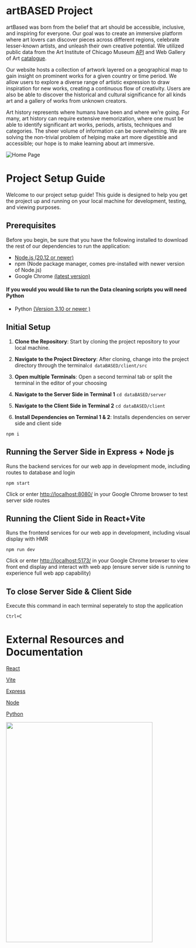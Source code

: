 # artBASED Project


artBased was born from the belief that art should be accessible, inclusive, and inspiring for everyone. Our goal was to create an immersive platform where art lovers can discover pieces across different regions, celebrate lesser-known artists, and unleash their own creative potential. We utilized public data from the Art Institute of Chicago Museum [API](https://api.artic.edu/docs/#introduction) and Web Gallery of Art [catalogue](https://www.wga.hu/frames-e.html?/database/download/index.html).

Our website hosts a collection of artwork layered on a geographical map to gain insight on prominent works for a given country or time period. We allow users to explore a diverse range of artistic expression to draw inspiration for new works, creating a continuous flow of creativity. Users are also be able to discover the historical and cultural significance for all kinds art and a gallery of works from unknown creators.

Art history represents where humans have been and where we’re going. For many, art history can require extensive memorization, where one must be able to identify significant art works, periods, artists, techniques and categories. The sheer volume of information can be overwhelming. We are solving the non-trivial problem of helping make art more digestible and accessible; our hope is to make learning about art immersive.


![Home Page](/demo_images/artBASED.png?raw=true)



# Project Setup Guide

Welcome to our project setup guide! This guide is designed to help you get the project up and running on your local machine for development, testing, and viewing purposes.

## Prerequisites

Before you begin, be sure that you have the following installed to download the rest of our dependencies to run the application:

- [Node.js (20.12 or newer)](https://nodejs.org/en)
- npm (Node package manager, comes pre-installed with newer version of Node.js)
- Google Chrome [(latest version)](https://www.google.com/chrome/)

#### If you would you would like to run the Data cleaning scripts you will need Python

- Python [(Version 3.10 or newer )](https://www.python.org/downloads/)


## Initial Setup

1. **Clone the Repository**: Start by cloning the project repository to your local machine.

2. **Navigate to the Project Directory**: After cloning, change into the project directory through the terminal`cd dataBASED/client/src`

3. **Open multiple Terminals**: Open a second terminal tab or split the terminal in the editor of your choosing

4. **Navigate to the Server Side in Terminal 1** `cd dataBASED/server`

5. **Navigate to the Client Side in Terminal 2** `cd dataBASED/client`
   
6. **Install  Dependencies on Terminal 1 & 2**: Installs dependencies on server side and client side
```
npm i
```
## Running the Server Side in Express + Node js 
Runs the backend services for our web app in development mode, including routes to database and login

   ```
   npm start
   ```
Click or enter [http://localhost:8080/](http://localhost:8080/)  in your Google Chrome browser to test server side routes

## Running the Client Side in React+Vite
Runs the frontend services for our web app in development, including visual display with HMR

   ```
   npm run dev
   ```
Click or enter [http://localhost:5173/](http://localhost:5173/)  in your Google Chrome browser to view front end display and interact with web app (ensure server side is running to experience full web app capability)

## To close Server Side & Client Side
Execute this command in each terminal seperately to stop the application

   ```
   Ctrl+C
   ```

# External Resources and Documentation

[React](https://react.dev/blog/2023/03/16/introducing-react-dev)

[Vite](https://vitejs.dev/)

[Express](https://expressjs.com/)

[Node](https://nodejs.org/docs/latest/api/)

[Python](https://docs.python.org/3/)

<img src="/demo_images/artBASED_mobile.png" width="400" height = "600">

